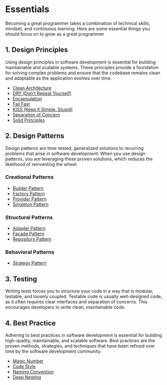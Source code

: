 # Essentials

Becoming a great programmer takes a combination of technical skills, mindset, and continuous learning. Here are some essential things you should focus on to grow as a great programmer

## 1. Design Principles
    
Using design principles in software development is essential for building maintainable and scalable systems. These principles provide a foundation for solving complex problems and ensure that the codebase remains clean and adaptable as the application evolves over time.

- [Clean Architecture](/guide/essentials/design-principles/clean-architecture)
- [DRY (Don't Repeat Yourself)](/guide/essentials/design-principles/dry)
- [Encapsulation](/guide/essentials/design-principles/encapsulation)
- [Fail Fast](/guide/essentials/design-principles/fail-fast)
- [KISS (Keep It Simple, Stupid)](/guide/essentials/design-principles/kiss)
- [Separation of Concern](/guide/essentials/design-principles/soc)
- [Solid Principles](/guide/essentials/design-principles/solid-principles)

## 2. Design Patterns
    
Design patterns are time-tested, generalized solutions to recurring problems that arise in software development. When you use design patterns, you are leveraging these proven solutions, which reduces the likelihood of reinventing the wheel.

### Creational Patterns

- [Builder Pattern](/guide/essentials/design-patterns/builder-pattern)
- [Factory Pattern](/guide/essentials/design-patterns/factory-pattern)
- [Provider Pattern](/guide/essentials/design-patterns/builder-pattern)
- [Singleton Pattern](/guide/essentials/design-patterns/singleton-pattern)

### Structural Patterns

- [Adapter Pattern](/guide/essentials/design-patterns/adapter-pattern)
- [Facade Pattern](/guide/essentials/design-patterns/facade-pattern)
- [Repository Pattern](/guide/essentials/design-patterns/repository-pattern)

### Behavioral Patterns

- [Strategy Pattern](/guide/essentials/design-patterns/strategy-pattern)

## 3. Testing
    
Writing tests forces you to structure your code in a way that is modular, testable, and loosely coupled. Testable code is usually well-designed code, as it often requires clear interfaces and separation of concerns. This encourages developers to write clean, maintainable code.

<!-- TODO -->
<!-- - [Test Driven Development](/guide/essentials/testing/test-driven-development)
- [Behavior Driven Development](/guide/essentials/testing/behavior-driven-development)
- [End-to-End Testing](/guide/essentials/testing/end-to-end-testing)
- [Performance Testing](/guide/essentials/testing/performance-testing) -->

## 4. Best Practice
    
Adhering to best practices in software development is essential for building high-quality, maintainable, and scalable software. Best practices are the proven methods, strategies, and techniques that have been refined over time by the software development community.

- [Magic Number](/guide/essentials/best-practices/magic-number)
- [Code Style](/guide/essentials/best-practices/code-style)
- [Naming Convention](/guide/essentials/best-practices/naming-convention)
- [Deep Nesting](/guide/essentials/best-practices/deep-nesting)
